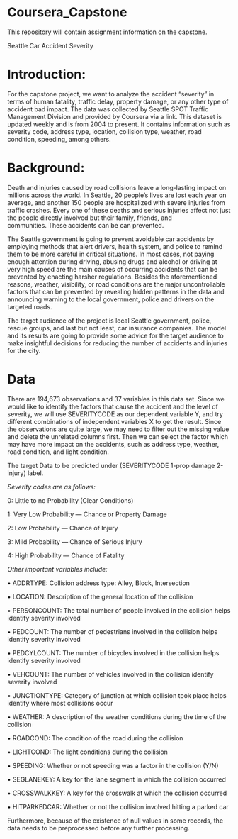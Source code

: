 # Coursera_Capstone
This repository will contain assignment information on the capstone. 

Seattle Car Accident Severity

# Introduction: 

For the capstone project, we want to analyze the accident “severity” in terms of human fatality, traffic delay, property damage, or any other type of accident bad impact. The data was collected by Seattle SPOT Traffic Management Division and provided by Coursera via a link. This dataset is updated weekly and is from 2004 to present. It contains information such as severity code, address type, location, collision type, weather, road condition, speeding, among others.

# Background:

Death and injuries caused by road collisions leave a long-lasting impact on millions across the world. In Seattle, 20 people’s lives are lost each year on average, and another 150 people are hospitalized with severe injuries from traffic crashes. Every one of these deaths and serious injuries affect not just the people directly involved but their family, friends, and communities. These accidents can be can prevented.  

The Seattle government is going to prevent avoidable car accidents by employing methods that alert drivers, health system, and police to remind them to be more careful in critical situations.
In most cases, not paying enough attention during driving, abusing drugs and alcohol or driving at very high speed are the main causes of occurring accidents that can be prevented by enacting harsher regulations. Besides the aforementioned reasons, weather, visibility, or road conditions are the major uncontrollable factors that can be prevented by revealing hidden patterns in the data and announcing warning to the local government, police and drivers on the targeted roads.

The target audience of the project is local Seattle government, police, rescue groups, and last but not least, car insurance companies. The model and its results are going to provide some advice for the target audience to make insightful decisions for reducing the number of accidents and injuries for the city.

# Data

There are 194,673 observations and 37 variables in this data set. Since we would like to identify the factors that cause the accident and the level of severity, we will use SEVERITYCODE as our dependent variable Y, and try different combinations of independent variables X to get the result. Since the observations are quite large, we may need to filter out the missing value and delete the unrelated columns first. Then we can select the factor which may have more impact on the accidents, such as address type, weather, road condition, and light condition.

The target Data to be predicted under (SEVERITYCODE 1-prop damage 2-injury) label.

*Severity codes are as follows:*

0: Little to no Probability (Clear Conditions)

1: Very Low Probability — Chance or Property Damage

2: Low Probability — Chance of Injury

3: Mild Probability — Chance of Serious Injury

4: High Probability — Chance of Fatality

*Other important variables include:*

• ADDRTYPE: Collision address type: Alley, Block, Intersection

• LOCATION: Description of the general location of the collision

• PERSONCOUNT: The total number of people involved in the collision helps identify severity involved

• PEDCOUNT: The number of pedestrians involved in the collision helps identify severity involved

• PEDCYLCOUNT: The number of bicycles involved in the collision helps identify severity involved

• VEHCOUNT: The number of vehicles involved in the collision identify severity involved

• JUNCTIONTYPE: Category of junction at which collision took place helps identify where most collisions occur

• WEATHER: A description of the weather conditions during the time of the collision

• ROADCOND: The condition of the road during the collision

• LIGHTCOND: The light conditions during the collision

• SPEEDING: Whether or not speeding was a factor in the collision (Y/N)

• SEGLANEKEY: A key for the lane segment in which the collision occurred

• CROSSWALKKEY: A key for the crosswalk at which the collision occurred

• HITPARKEDCAR: Whether or not the collision involved hitting a parked car

Furthermore, because of the existence of null values in some records, the data needs to be preprocessed before any further processing.
